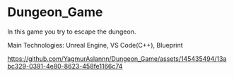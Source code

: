 # Dungeon_Game
In this game you try to escape the dungeon.

Main Technologies: Unreal Engine, VS Code(C++), Blueprint

https://github.com/YagmurAslannn/Dungeon_Game/assets/145435494/13abc329-0391-4e80-8623-458fe1166c74
